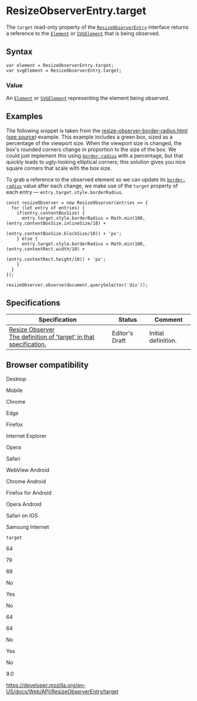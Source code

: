 ResizeObserverEntry.target
==========================

The `target` read-only property of the [`ResizeObserverEntry`](../resizeobserverentry) interface returns a reference to the [`Element`](../element) or [`SVGElement`](../svgelement) that is being observed.

Syntax
------

    var element = ResizeObserverEntry.target;
    var svgElement = ResizeObserverEntry.target;

### Value

An [`Element`](../element) or [`SVGElement`](../svgelement) representing the element being observed.

Examples
--------

The following snippet is taken from the [resize-observer-border-radius.html](https://mdn.github.io/dom-examples/resize-observer/resize-observer-border-radius.html) ([see source](https://github.com/mdn/dom-examples/blob/master/resize-observer/resize-observer-border-radius.html)) example. This example includes a green box, sized as a percentage of the viewport size. When the viewport size is changed, the box's rounded corners change in proportion to the size of the box. We could just implement this using [`border-radius`](https://developer.mozilla.org/en-US/docs/Web/CSS/border-radius) with a percentage, but that quickly leads to ugly-looking elliptical corners; this solution gives you nice square corners that scale with the box size.

To grab a reference to the observed element so we can update its [`border-radius`](https://developer.mozilla.org/en-US/docs/Web/CSS/border-radius) value after each change, we make use of the `target` property of each entry — `entry.target.style.borderRadius`.

    const resizeObserver = new ResizeObserver(entries => {
      for (let entry of entries) {
        if(entry.contentBoxSize) {
          entry.target.style.borderRadius = Math.min(100, (entry.contentBoxSize.inlineSize/10) +
                                                          (entry.contentBoxSize.blockSize/10)) + 'px';
        } else {
          entry.target.style.borderRadius = Math.min(100, (entry.contentRect.width/10) +
                                                          (entry.contentRect.height/10)) + 'px';
        }
      }
    });

    resizeObserver.observe(document.querySelector('div'));

Specifications
--------------

<table><thead><tr class="header"><th>Specification</th><th>Status</th><th>Comment</th></tr></thead><tbody><tr class="odd"><td><a href="https://drafts.csswg.org/resize-observer/#dom-resizeobserverentry-target">Resize Observer<br />
<span class="small">The definition of 'target' in that specification.</span></a></td><td><span class="spec-ed">Editor's Draft</span></td><td>Initial definition.</td></tr></tbody></table>

Browser compatibility
---------------------

Desktop

Mobile

Chrome

Edge

Firefox

Internet Explorer

Opera

Safari

WebView Android

Chrome Android

Firefox for Android

Opera Android

Safari on IOS

Samsung Internet

`target`

64

79

69

No

Yes

No

64

64

No

Yes

No

9.0

<a href="https://developer.mozilla.org/en-US/docs/Web/API/ResizeObserverEntry/target" class="_attribution-link">https://developer.mozilla.org/en-US/docs/Web/API/ResizeObserverEntry/target</a>
